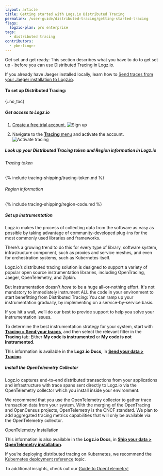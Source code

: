 ```yaml
---
layout: article
title: Getting started with Logz.io Distributed Tracing
permalink: /user-guide/distributed-tracing/getting-started-tracing
flags:
  logzio-plan: pro enterprise
tags:
  - distributed tracing
contributors:
  - yberlinger
---
```

Get set and get ready: This section describes what you have to do to get set up - before you can use Distributed Tracing in Logz.io.

If you already have Jaeger installed locally, learn how to [Send traces from your Jaeger installation to Logz.io](https://deploy-preview-1368--logz-docs.netlify.app/shipping/tracing-sources/jaeger-collector.html).


#### To set up Distributed Tracing: 
{:.no_toc}  

<div class="tasklist">

##### Get access to Logz.io

1. [Create a free trial account.](https://logz.io/freetrial-choose/)
   ![Sign up](https://dytvr9ot2sszz.cloudfront.net/logz-docs/distributed-tracing/trial_signup.png)

2. Navigate to the [**Tracing** menu](https://app.logz.io/#/dashboard/jaeger) and activate the account.
   ![Activate tracing](https://dytvr9ot2sszz.cloudfront.net/logz-docs/distributed-tracing/tracing_activate.png)
   


##### Look up your Distributed Tracing token and Region information in Logz.io

###### Tracing token
{% include tracing-shipping/tracing-token.md %}

###### Region information
{% include tracing-shipping/region-code.md %}


##### Set up instrumentation

Logz.io makes the process of collecting data from the software as easy as possible by taking advantage of community-developed plug-ins for the most commonly used libraries and frameworks. 

There’s a growing trend to do this for every type of library, software system, infrastructure component, such as proxies and service meshes, and even for orchestration systems, such as Kubernetes itself.

Logz.io’s distributed tracing solution is designed to support a variety of popular open source instrumentation libraries, including OpenTracing, Jaeger, OpenTelemetry, and Zipkin.    

But instrumentation doesn't *have* to be a huge all-or-nothing effort. It's not mandatory to immediately instrument ALL the code in your environment to start benefitting from Distributed Tracing: You can ramp up your instrumentation gradually, by implementing on a service-by-service basis.  

If you hit a wall, we’ll do our best to provide support to help you solve your instrumentation issues. 

To determine the best instrumentation strategy for your system, start with [**Tracing > Send your traces**](https://app.logz.io/#/dashboard/send-your-data?tag=all&collection=tracing-sources&accountIds=true), and then select the relevant filter in the **Tracing** tab: Either **My code is instrumented** or **My code is not instrumented**. 

This information is available in the **Logz.io Docs**, in [**Send your data > Tracing**](https://docs.logz.io/shipping/#tracing-sources).


##### Install the OpenTelemetry Collector

Logz.io captures end-to-end distributed transactions from your applications and infrastructure with trace spans sent directly to Logz.io via the OpenTelemetry collector which you install inside your environment.

We recommend that you use the OpenTelemetry collector to gather trace transaction data from your system. With the merging of the OpenTracing and OpenCensus projects, OpenTelemetry is the CNCF standard. We plan to add aggregated tracing metrics capabilities that will only be available via the OpenTelemetry collector.

[OpenTelemetry Installation](https://app.logz.io/#/dashboard/send-your-data/tracing-sources/opentelemetry)

This information is also available in the **Logz.io Docs**, in [**Ship your data > OpenTelemetry installation**](https://docs.logz.io/shipping/tracing-sources/opentelemetry.html).

If you’re deploying distributed tracing on Kubernetes, we recommend the [Kubernetes deployment reference](https://docs.logz.io/user-guide/user-guide/distributed-tracing/k8s-deployment) topic.

To additional insights, check out our [Guide to OpenTelemetry!](https://logz.io/learn/opentelemetry-guide/)